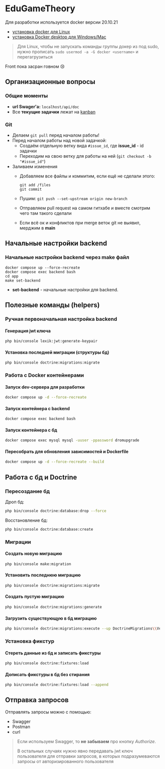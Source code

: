 # EduGameTheory
Для разработки используется docker версии 20.10.21
- [установка docker для Linux](https://docs.docker.com/engine/install/ubuntu/#set-up-the-repository) 
- [установка Docker desktop для Windows/Mac](https://www.docker.com/)

> Для Linux, чтобы не запускать команды группы докер из под sudo, 
> нужно прописать ```sudo usermod -a -G docker <username>``` и перегагрузиться

Front пока засран говном 😢

## Организационные вопросы
### Общие моменты
- **url Swager'а:** ```localhost/api/doc```
- Все **текущие задачки** лежат на [kanban](https://github.com/Dudoserovich/EduGameTheory/projects/1)
### Git
- Делаем `git pull` перед началом работы!
- Перед началом работы над новой задачкой: 
  + Создаём отдельную ветку вида `#issue_id`, 
    где **issue_id** - id задачки 
  + Переходим на свою ветку 
      для работы на ней (```git checkout -b "#issue_id"```)
- Заливаем изменения
  + Добавляем все файлы и коммитим, если ещё не сделали этого:
  
    ```
    git add /files
    git commit
    ```
  + Пушим: ```git push --set-upstream origin new-branch```
  + Отправляем pull request на самом гитхабе и вместе смотрим чего там такого сделали
  + Если всё ок и конфликтов при merge веток git не выявил, мерджим в **main**

## Начальные настройки backend

### Начальные настройки backend через make файл
```shell
docker compose up --force-recreate
docker compose exec backend bash
cd app
make set-backend
```
- **set-backend** - начальные настройки для backend.

## Полезные команды (helpers)

### Ручная первоначальная настройка backend
#### Генерация jwt ключа
```bash
php bin/console lexik:jwt:generate-keypair
```
#### Установка последней миграции (структуры бд)
```bash
php bin/console doctrine:migrations:migrate
```

### Работа с Docker контейнерами
#### Запуск dev-сервера для разработки
```bash
docker compose up -d --force-recreate
```
#### Запуск контейнера с backend
```bash
docker compose exec backend bash
```
#### Запуск контейнера с бд
```bash
docker compose exec mysql mysql -uuser -ppassword dromupgrade
```
#### Пересобрать для обновления зависимостей и Dockerfile
```bash
docker compose up -d --force-recreate --build
```

## Работа с бд и Doctrine
### Пересоздание бд
Дроп бд:
```bash
php bin/console doctrine:database:drop --force
```
Восстановление бд:
```bash
php bin/console doctrine:database:create
```

### Миграции
#### Создать новую миграцию
```bash
php bin/console make:migration
```
#### Установить последнюю миграцию
```bash
php bin/console doctrine:migrations:migrate
```
#### Создать пустую миграцию
```bash
php bin/console doctrine:migrations:generate
```
#### Загрузить существующую в бд миграцию
```bash
php bin/console doctrine:migrations:execute --up DoctrineMigrations\\Version20221010123446_add_aliasCategory
```

### Установка фикстур

#### Стереть данные из бд и записать фикстуры
```bash
php bin/console doctrine:fixtures:load
```
#### Дописать фикстуры в бд без стирания
```bash
php bin/console doctrine:fixtures:load --append
```

## Отправка запросов
Отправлять запросы можно с помощью:
- Swagger
- Postman
- curl

> Если используем Swagger, то **не забываем** про кнопку _Authorize_.
>
> В остальных случаях нужно явно передавать jwt ключ пользователя для отправки запросов, 
> в которых подразумеваются запросы от авторизированного пользователя

